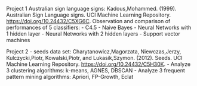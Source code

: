 Project 1
	Australian sign language signs: Kadous,Mohammed. (1999). Australian Sign Language signs. UCI Machine Learning Repository. https://doi.org/10.24432/C5XG6C.
	Observation and comparison of performances of 5 classifiers:
	-	C4.5
	-	Naive Bayes
	-	Neural Networks with 1 hidden layer
	-	Neural Networks with 2 hidden layers
	-	Support vector machines

Project 2
	-	seeds data set: Charytanowicz,Magorzata, Niewczas,Jerzy, Kulczycki,Piotr, Kowalski,Piotr, and Lukasik,Szymon. (2012). Seeds. UCI Machine Learning Repository. https://doi.org/10.24432/C5H30K.
	-	Analyze 3 clustering algorithms: k-means, AGNES, DBSCAN
	-	Analyze 3 frequent pattern mining algorithms: Apriori, FP-Growth, Eclat
